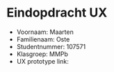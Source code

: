 # Eindopdracht UX

- Voornaam: Maarten
- Familienaam: Oste  
- Studentnummer: 107571
- Klasgroep: MMPb
- UX prototype link: 
